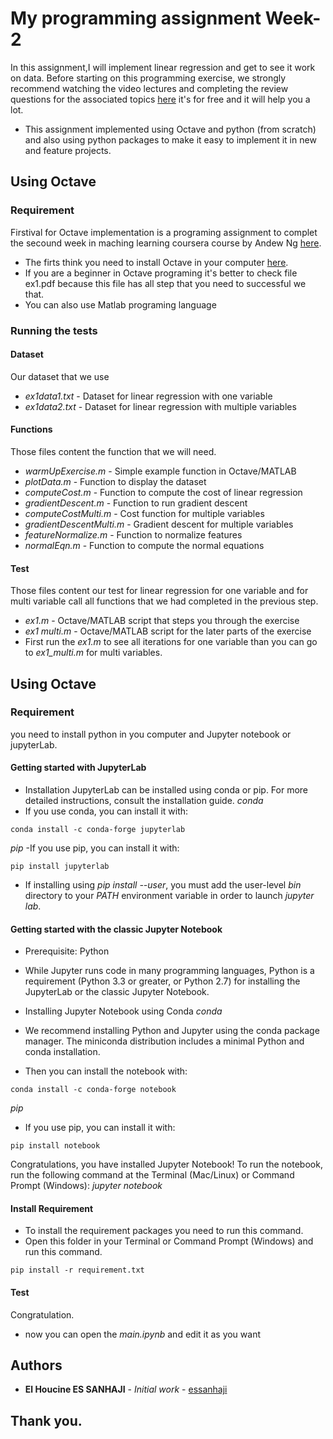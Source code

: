 # My programming assignment Week-2

In this assignment,I will implement linear regression and get to see it work on data. Before starting on this programming exercise, we strongly recommend watching the video lectures and completing the review questions for the associated topics [here](https://www.coursera.org/learn/machine-learning) it's for free and it will help you a lot.
- This assignment implemented using Octave and python (from scratch) and also using python packages to make it easy to implement it in new and feature projects.

## Using Octave

### Requirement

Firstival for Octave implementation is a programing assignment to complet the secound week in maching learning coursera course by Andew Ng [here](https://www.coursera.org/learn/machine-learning).
- The firts think you need to install Octave in your computer [here](https://www.gnu.org/software/octave/download.html).
- If you are a beginner in Octave programing it's better to check file ex1.pdf because this file has all step that you need to successful we that.
- You can also use Matlab programing language

### Running the tests
#### Dataset
Our dataset that we use
- *ex1data1.txt* - Dataset for linear regression with one variable 
- *ex1data2.txt* - Dataset for linear regression with multiple variables
#### Functions
Those files content the function that we will need.
- *warmUpExercise.m* - Simple example function in Octave/MATLAB 
- *plotData.m* - Function to display the dataset 
- *computeCost.m* - Function to compute the cost of linear regression 
- *gradientDescent.m* - Function to run gradient descent 
- *computeCostMulti.m* - Cost function for multiple variables 
- *gradientDescentMulti.m* - Gradient descent for multiple variables 
- *featureNormalize.m* - Function to normalize features 
- *normalEqn.m* - Function to compute the normal equations
#### Test
Those files content our test for linear regression for one variable and for multi variable call all functions that we had completed in the previous step.
- *ex1.m* - Octave/MATLAB script that steps you through the exercise 
- *ex1 multi.m* - Octave/MATLAB script for the later parts of the exercise 
- First run the *ex1.m* to see all iterations for one variable than you can go to *ex1_multi.m* for multi variables.

## Using Octave

### Requirement
you need to install python in you computer and Jupyter notebook or jupyterLab.

#### Getting started with JupyterLab
- Installation
JupyterLab can be installed using conda or pip. For more detailed instructions, consult the installation guide.
*conda*
- If you use conda, you can install it with:
```
conda install -c conda-forge jupyterlab
```

*pip*
-If you use pip, you can install it with:
```
pip install jupyterlab
```

- If installing using *pip install --user*, you must add the user-level *bin* directory to your *PATH* environment variable in order to launch *jupyter lab*.

#### Getting started with the classic Jupyter Notebook
- Prerequisite: Python
- While Jupyter runs code in many programming languages, Python is a requirement (Python 3.3 or greater, or Python 2.7) for installing the JupyterLab or the classic Jupyter Notebook.

- Installing Jupyter Notebook using Conda
*conda*
- We recommend installing Python and Jupyter using the conda package manager. The miniconda distribution includes a minimal Python and conda installation.

- Then you can install the notebook with:
```
conda install -c conda-forge notebook
```
*pip*
- If you use pip, you can install it with:
```
pip install notebook
```
Congratulations, you have installed Jupyter Notebook! To run the notebook, run the following command at the Terminal (Mac/Linux) or Command Prompt (Windows): *jupyter notebook*

#### Install Requirement
- To install the requirement packages you need to run this command.
- Open this folder in your Terminal or Command Prompt (Windows) and run this command.
```
pip install -r requirement.txt
```
#### Test
Congratulation.
- now you can open the *main.ipynb* and edit it as you want


## Authors

* **El Houcine ES SANHAJI** - *Initial work* - [essanhaji](https://github.com/essanhaji)

## Thank you.